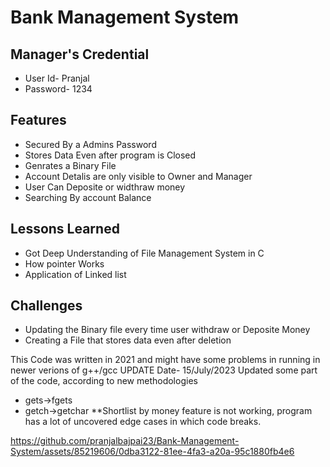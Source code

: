 #  Bank Management System

## Manager's Credential
 - User Id- Pranjal
 - Password- 1234
## Features

- Secured By a Admins Password
- Stores Data Even after program is Closed
- Genrates a Binary File 
- Account Detalis are only visible to Owner and Manager
- User Can Deposite or widthraw money
- Searching By account Balance


## Lessons Learned

- Got Deep Understanding of File Management System in C
- How pointer Works
- Application of Linked list

## Challenges

- Updating the Binary file every time user withdraw or Deposite Money
- Creating a File that stores data even after deletion 

This Code was written in 2021 and might have some problems in running in newer verions of g++/gcc
UPDATE Date- 15/July/2023 
Updated some part of the code, according to new methodologies
- gets->fgets
- getch->getchar
**Shortlist by money feature is not working, program has a lot of uncovered edge cases in which code breaks.

https://github.com/pranjalbajpai23/Bank-Management-System/assets/85219606/0dba3122-81ee-4fa3-a20a-95c1880fb4e6

